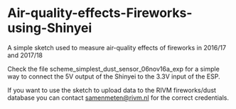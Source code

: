 # Air-quality-effects-Fireworks-using-Shinyei
A simple sketch used to measure air-quality effects of fireworks in 2016/17 and 2017/18 

Check the file scheme_simplest_dust_sensor_06nov16a_exp for a simple way to connect the 5V output of the Shinyei to the 3.3V input of the ESP.

If you want to use the sketch to upload data to the RIVM fireworks/dust database you can contact samenmeten@rivm.nl for the correct credentials.

